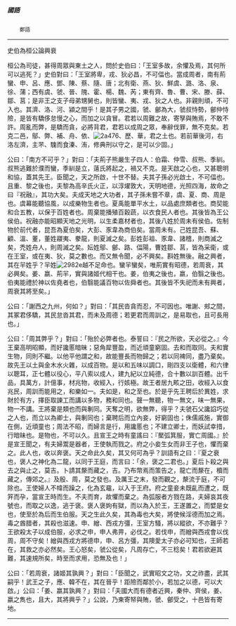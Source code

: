 

##### 國語
　　`鄭語`

* * *

史伯為桓公論興衰

桓公為司徒，甚得周眾與東土之人，問於史伯曰：「王室多故，余懼及焉，其何所可以逃死？」史伯對曰：「王室將卑，戎、狄必昌，不可偪也。當成周者，南有荊蠻、申、呂、應、鄧、陳、蔡、隨、唐；北有衛、燕、狄、鮮虞、潞、洛、泉、徐、蒲；西有虞、虢、晉、隗、霍、楊、魏、芮；東有齊、魯、曹、宋、滕、薛、鄒、莒；是非王之支子母弟甥舅也，則皆蠻、夷、戎、狄之人也。非親則頑，不可入也。其濟、洛、河、潁之間乎！是其子男之國，虢、鄶為大，虢叔恃勢，鄶仲恃險，是皆有驕侈怠慢之心，而加之以貪冒。君若以周難之故，寄孥與賄焉，不敢不許。周亂而弊，是驕而貪，必將背君，君若以成周之眾，奉辭伐罪，無不克矣。若克二邑，鄔、弊、補、舟、依、![2a476](../../imgs/2a476.gif)、歷、華，君之土也。若前華後河，右洛左濟，主芣、騩而食溱、洧，修典刑以守之，是可以少固。」

公曰：「南方不可乎？」對曰：「夫荊子熊嚴生子四人：伯霜、仲雪、叔熊、季紃。叔熊逃難於濮而蠻，季紃是立，薳氏將起之，禍又不克。是天啟之心也，又甚聰明和協，蓋其先王。臣聞之，天之所啟，十世不替。夫其子孫必光啟土，不可偪也。且重、黎之後也，夫黎為高辛氏火正，以淳燿敦大，天明地德，光照四海，故命之曰『祝融』，其功大矣。夫成天地之大功者，其子孫未嘗不章，虞、夏、商、周是也。虞幕能聽協風，以成樂物生者也。夏禹能單平水土，以品處庶類者也。商契能和合五教，以保于百姓者也。周棄能播殖百穀蔬，以衣食民人者也。其後皆為王公侯伯。祝融亦能昭顯天地之光明，以生柔嘉材者也，其後八姓於周未有侯伯。佐制物於前代者，昆吾為夏伯矣，大彭、豕韋為商伯矣。當周未有。己姓昆吾、蘇、顧、溫、董，董姓鬷夷、豢龍，則夏滅之矣。彭姓彭祖、豕韋、諸稽，則商滅之矣，禿姓舟人，則周滅之矣。妘姓鄔、鄶、路、偪陽，曹姓鄒、莒，皆為采衛，或在王室，或在夷、狄，莫之數也。而又無令聞，必不興矣。斟姓無後。融之興者，其在羋姓乎？羋姓![2982e](../../imgs/2982e.gif)越不足命也。蠻羋蠻矣，唯荊實有昭德，若周衰，其必興矣。姜、嬴、荊羋，實與諸姬代相干也。姜，伯夷之後也，嬴，伯翳之後也。伯夷能禮於神以佐堯者也，伯翳能議百物以佐舜者也。其後皆不失祀而未有興者，周衰其將至矣。」

公曰：「謝西之九州，何如？」對曰：「其民沓貪而忍，不可因也。唯謝、郟之間，其冢君侈驕，其民怠沓其君，而未及周德；若更君而周訓之，是易取也，且可長用也。」

公曰：「周其弊乎？」對曰：「殆於必弊者也。泰誓曰：『民之所欲，天必從之。』今王棄高明昭顯，而好讒慝暗昧；惡角犀豐盈，而近頑童窮固。去和而取同。夫和實生物，同則不繼。以他平他謂之和，故能豐長而物歸之；若以同裨同，盡乃棄矣。故先王以土與金木水火雜，以成百物。是以和五味以調口，剛四支以衛體，和六律以聰耳，正七體以役心，平八索以成人，建九紀以立純德，合十數以訓百體。出千品，具萬方，計億事，材兆物，收經入，行姟極。故王者居九畡之田，收經入以食兆民，周訓而能用之，和樂如一。夫如是，和之至也。於是乎先王聘后於異姓，求財於有方，擇臣取諫工而講以多物，務和同也。聲一無聽，物一無文，味一無果，物一不講。王將棄是類也而與剸同。天奪之明，欲無弊，得乎？夫虢石父讒諂巧從之人也，而立以為卿士，與剸同也；棄聘后而立內妾，好窮固也；侏儒戚施，實御在側，近頑童也；周法不昭，而婦言是行，用讒慝也；不建立卿士，而妖試幸措，行暗昧也。是物也，不可以久。且宣王之時有童謠曰：『檿弧箕服，實亡周國。』於是宣王聞之，有夫婦鬻是器者，王使執而戮之。府之小妾生女而非王子也，懼而棄之。此人也，收以奔褒。天之命此久矣，其又何可為乎？訓語有之曰：『夏之衰也，褒人之神化為二龍，以同于王庭，而言曰：「余，褒之二君也。」夏后卜殺之與去之與止之，莫吉。卜請其漦而藏之，吉。乃布幣焉而策告之，龍亡而漦在，櫝而藏之，傳郊之。』及殷、周，莫之發也。及厲王之末，發而觀之，漦流于庭，不可除也。王使婦人不幃而躁之，化為玄黿，以入于王府。府之童妾未既齓而遭之，既笄而孕，當宣王時而生。不夫而育，故懼而棄之。為弧服者方戮在路，夫婦哀其夜號也，而取之以逸，逃于褒。褒人褒姁有獄，而以為入於王，王遂置之，而嬖是女也，使至於為后而生伯服。天之生此久矣，其為毒也大矣，將使候淫德而加之焉。毒之酋腊者，其殺也滋速。申、繒、西戎方彊，王室方騷，將以縱欲，不亦難乎？王欲殺太子以成伯服，必求之申，申人弗畀，必伐之。若伐申，而繒與西戎會以伐周，周不守矣！繒與西戎方將德申，申、呂方彊，其隩愛太子亦必可知也，王師若在，其救之亦必然矣。王心怒矣，虢公從矣，凡周存亡，不三稔矣！君若欲避其難，其速規所矣，時至而求用，恐無及也！」

公曰：「若周衰，諸姬其孰興？」對曰：「臣聞之，武實昭文之功，文之祚盡，武其嗣乎！武王之子，應、韓不在，其在晉乎！距險而鄰於小，若加之以德，可以大啟。」公曰：「姜、嬴其孰興？」對曰：「夫國大而有德者近興，秦仲、齊侯，姜、嬴之雋也，且大，其將興乎？」公說，乃東寄帑與賄，虢、鄶受之，十邑皆有寄地。

* * *

